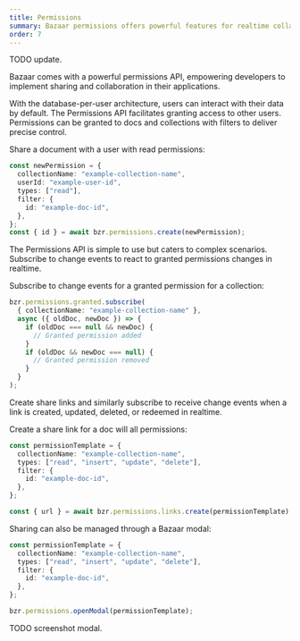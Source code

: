 ```yaml
---
title: Permissions
summary: Bazaar permissions offers powerful features for realtime collaboration, allowing precise control over database access and the ability to react to changes in shared content.
order: 7
---
```


TODO update.

Bazaar comes with a powerful permissions API, empowering developers to implement sharing and collaboration in their applications.

With the database-per-user architecture, users can interact with their data by default. The Permissions API facilitates granting access to other users. Permissions can be granted to docs and collections with filters to deliver precise control.

Share a document with a user with read permissions:

```ts
const newPermission = {
  collectionName: "example-collection-name",
  userId: "example-user-id",
  types: ["read"],
  filter: {
    id: "example-doc-id",
  },
};
const { id } = await bzr.permissions.create(newPermission);
```

The Permissions API is simple to use but caters to complex scenarios. Subscribe to change events to react to granted permissions changes in realtime.

Subscribe to change events for a granted permission for a collection:

```ts
bzr.permissions.granted.subscribe(
  { collectionName: "example-collection-name" },
  async ({ oldDoc, newDoc }) => {
    if (oldDoc === null && newDoc) {
      // Granted permission added
    }
    if (oldDoc && newDoc === null) {
      // Granted permission removed 
    }
  }
);
```

Create share links and similarly subscribe to receive change events when a link is created, updated, deleted, or redeemed in realtime.

Create a share link for a doc will all permissions:

```ts
const permissionTemplate = {
  collectionName: "example-collection-name",
  types: ["read", "insert", "update", "delete"],
  filter: {
    id: "example-doc-id",
  },
};

const { url } = await bzr.permissions.links.create(permissionTemplate);
```

Sharing can also be managed through a Bazaar modal:

```ts
const permissionTemplate = {
  collectionName: "example-collection-name",
  types: ["read", "insert", "update", "delete"],
  filter: {
    id: "example-doc-id",
  },
};

bzr.permissions.openModal(permissionTemplate);
```

TODO screenshot modal.